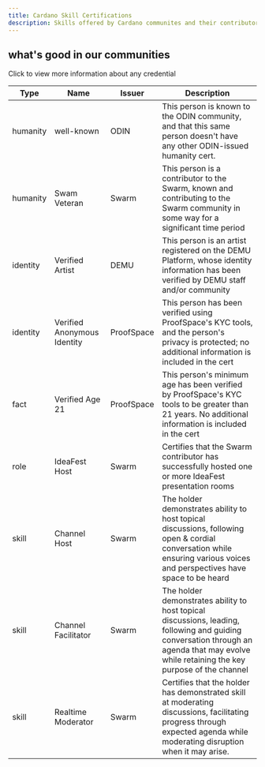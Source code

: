 ```yaml
---
title: Cardano Skill Certifications
description: Skills offered by Cardano communites and their contributors
---
```

what's good in our communities
---

Click to view more information about any credential

| Type| Name | Issuer | Description |
|--|--|--|--|
| humanity | well-known | ODIN | This person is known to the ODIN community, and that this same person doesn't have any other ODIN-issued humanity cert.|
| humanity | Swam Veteran | Swarm |  This person is a contributor to the Swarm, known and contributing to the Swarm community in some way for a significant time period |
| identity | Verified Artist | DEMU | This person is an artist registered on the DEMU Platform, whose identity information has been verified by DEMU staff and/or community |
| identity | Verified Anonymous Identity | ProofSpace | This person has been verified using ProofSpace's KYC tools, and the person's privacy is protected; no additional information is included in the cert |
| fact | Verified Age 21 | ProofSpace | This person's minimum age has been verified by ProofSpace's KYC tools to be greater than 21 years.  No additional information is included in the cert |
| role | IdeaFest Host | Swarm | Certifies that the Swarm contributor has successfully hosted one or more IdeaFest presentation rooms |
| skill | Channel Host | Swarm | The holder demonstrates ability to host topical discussions, following open & cordial conversation while ensuring various voices and perspectives have space to be heard |
| skill | Channel Facilitator | Swarm | The holder demonstrates ability to host topical discussions, leading, following and guiding conversation through an agenda that may evolve while retaining the key purpose of the channel  |
| skill | Realtime Moderator | Swarm | Certifies that the holder has demonstrated skill at moderating discussions, facilitating progress through expected agenda while moderating disruption when it may arise. |



